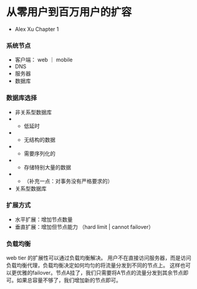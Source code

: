 # 从零用户到百万用户的扩容
- Alex Xu Chapter 1

### 系统节点
- 客户端： web ｜ mobile
- DNS
- 服务器
- 数据库

### 数据库选择
- 非关系型数据库
- - 低延时
- - 无结构的数据
- - 需要序列化的
- - 存储特别大量的数据
- - （补充一点：对事务没有严格要求的）
- 关系型数据库

### 扩展方式
- 水平扩展：增加节点数量
- 垂直扩展：增加但节点能力 （hard limit | cannot failover）

### 负载均衡
web tier 的扩展性可以通过负载均衡解决。
用户不在直接访问服务器，而是访问负载均衡代理，负载均衡决定如何均匀的将流量分发到不同的节点上。
这样也可以更优雅的failover。节点A挂了，我们只需要将A节点的流量分发到其余节点即可。如果总容量不够了，我们增加新的节点即可。
